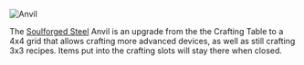 ![Anvil](block:betterwithmods:steel_anvil)

The [Soulforged Steel](../items/soulforged_steel.md) Anvil is an upgrade from the the Crafting Table to a 4x4 grid that allows crafting more advanced devices, as well as still crafting 3x3 recipes. Items put into the crafting slots will stay there when closed.